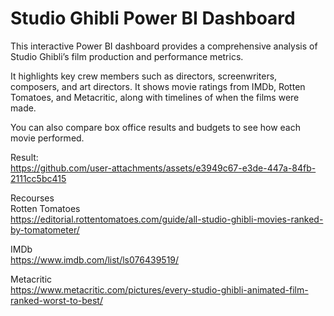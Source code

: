 # Studio Ghibli Power BI Dashboard

This interactive Power BI dashboard provides a comprehensive analysis of Studio Ghibli’s film production and performance metrics. 

It highlights key crew members such as directors, screenwriters, composers, and art directors.
It shows movie ratings from IMDb, Rotten Tomatoes, and Metacritic, along with timelines of when the films were made.

You can also compare box office results and budgets to see how each movie performed.

Result:<br>
https://github.com/user-attachments/assets/e3949c67-e3de-447a-84fb-2111cc5bc415

Recourses <br>
Rotten Tomatoes<br>
https://editorial.rottentomatoes.com/guide/all-studio-ghibli-movies-ranked-by-tomatometer/

IMDb <br>
https://www.imdb.com/list/ls076439519/

Metacritic <br>
https://www.metacritic.com/pictures/every-studio-ghibli-animated-film-ranked-worst-to-best/


